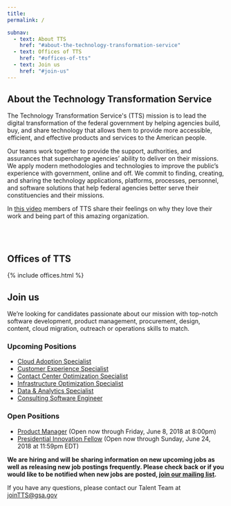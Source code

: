 ```yaml
---
title:
permalink: /

subnav:
  - text: About TTS
    href: "#about-the-technology-transformation-service"
  - text: Offices of TTS
    href: "#offices-of-tts"
  - text: Join us
    href: "#join-us"
---
```


## About the Technology Transformation Service

The Technology Transformation Service's (TTS) mission is to lead the digital transformation of the federal government by helping agencies build, buy, and share technology that allows them to provide more accessible, efficient, and effective products and services to the American people.

Our teams work together to provide the support, authorities, and assurances that supercharge agencies’ ability to deliver on their missions. We apply modern methodologies and technologies to improve the public’s experience with government, online and off. We commit to finding, creating, and sharing the technology applications, platforms, processes, personnel, and software solutions that help federal agencies better serve their constituencies and their missions.

In [this video](https://www.youtube.com/watch?v=WURf2Z1uTaI) members of TTS share their feelings on why they love their work and being part of this amazing organization.

<div class="paragraph"><p><br>
<br></p></div>

## Offices of TTS

{% include offices.html %}

## Join us

We’re looking for candidates passionate about our mission with top-notch software development, product management, procurement, design, content, cloud migration, outreach or operations skills to match.


### Upcoming Positions
- [Cloud Adoption Specialist]({{site.baseurl}}/join/upcoming-CoE-cloud-adoption-specialist/)
- [Customer Experience Specialist]({{site.baseurl}}/join/upcoming-coe-customer-experience-specialist/)
- [Contact Center Optimization Specialist]({{site.baseurl}}/join/upcoming-coe-contact-center-optimization-specialist/)
- [Infrastructure Optimization Specialist]({{site.baseurl}}/join/upcoming-coe-infrastructure-optimization-specialist/)
- [Data & Analytics Specialist]({{site.baseurl}}/join/upcoming-coe-data-and-analytics-specialist/)
- [Consulting Software Engineer]({{site.baseurl}}/join/upcoming-18F-consulting-software-engineer/)



### Open Positions

- [Product Manager]({{site.baseurl}}/join/18f-product-manager/) (Open now through Friday, June 8, 2018 at 8:00pm)
- [Presidential Innovation Fellow]({{site.baseurl}}/join/pif-presidential-innovation-fellow/) (Open now through Sunday, June 24, 2018 at 11:59pm EDT)

 **We are hiring and will be sharing information on new upcoming jobs as well as releasing new job postings frequently. Please check back or if you would like to be notified when new jobs are posted, [join our mailing list](https://docs.google.com/forms/d/e/1FAIpQLSf-HCWKQp_3TKJs0ss-3IqzbI0HY16rH5LnV8CRpIBykeH07g/viewform?usp=sf_link).**

If you have any questions, please contact our Talent Team at [joinTTS@gsa.gov](mailto:jointts@gsa.gov)
